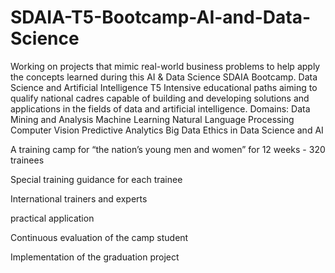 # SDAIA-T5-Bootcamp-AI-and-Data-Science
Working on projects that mimic real-world business problems to help apply the concepts learned during this AI &amp; Data Science SDAIA Bootcamp.
Data Science and Artificial Intelligence T5
Intensive educational paths aiming to qualify national cadres capable of building and developing solutions and applications in the fields of data and artificial intelligence.
Domains:
Data Mining and Analysis
Machine Learning
Natural Language Processing
Computer Vision
Predictive Analytics
Big Data
Ethics in Data Science and AI

A training camp for “the nation’s young men and women” for 12 weeks - 320 trainees

Special training guidance for each trainee

International trainers and experts

practical application

Continuous evaluation of the camp student

Implementation of the graduation project
